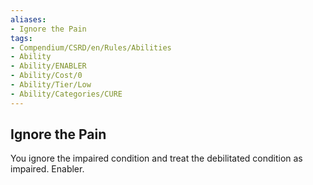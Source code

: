 ```yaml
---
aliases:
- Ignore the Pain
tags:
- Compendium/CSRD/en/Rules/Abilities
- Ability
- Ability/ENABLER
- Ability/Cost/0
- Ability/Tier/Low
- Ability/Categories/CURE
---
```


  
## Ignore the Pain  
You ignore the impaired condition and treat the debilitated condition as impaired. Enabler. 